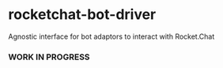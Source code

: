 # rocketchat-bot-driver
Agnostic interface for bot adaptors to interact with Rocket.Chat

### WORK IN PROGRESS